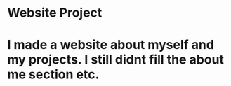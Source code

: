 # Website Project

<h1> I made a website about myself and my projects. I still didnt fill the about me section etc. <h1>
